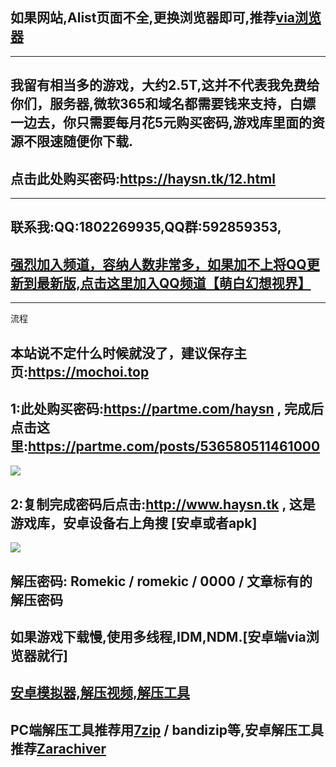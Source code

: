 ## 如果网站,Alist页面不全,更换浏览器即可,推荐[via浏览器](https://viayoo.com/zh-cn)
***
## 我留有相当多的游戏，大约2.5T,这并不代表我免费给你们，服务器,微软365和域名都需要钱来支持，白嫖一边去，你只需要每月花5元购买密码,游戏库里面的资源不限速随便你下载.
## 点击此处购买密码:https://haysn.tk/12.html
***
## 联系我:QQ:1802269935,QQ群:592859353,
## [强烈加入频道，容纳人数非常多，如果加不上将QQ更新到最新版,点击这里加入QQ频道【萌白幻想视界】](https://pd.qq.com/s/10yy3rpgj)

***
流程
## 本站说不定什么时候就没了，建议保存主页:https://mochoi.top

## 1:此处购买密码:https://partme.com/haysn , 完成后点击这里:https://partme.com/posts/536580511461000

![](https://pic.imgdb.cn/item/643611fd0d2dde57779a1d03.webp)
## 2:复制完成密码后点击:http://www.haysn.tk , 这是游戏库，安卓设备右上角搜 [安卓或者apk] 

![](https://pic.imgdb.cn/item/643611210d2dde5777994c39.webp)

## 解压密码: Romekic / romekic / 0000 / 文章标有的解压密码
## 如果游戏下载慢,使用多线程,IDM,NDM.[安卓端via浏览器就行]
## [安卓模拟器,解压视频,解压工具](http://www.haysn.tk/Rubbish)
## PC端解压工具推荐用[7zip](https://experiments-alicdn.sparanoid.net/7z/7z2201-x64.exe) / bandizip等,安卓解压工具推荐[Zarachiver](http://www.haysn.tk/Rubbish/APK)
